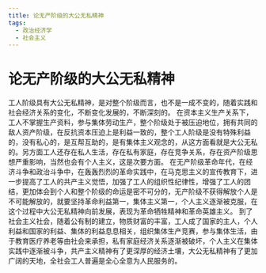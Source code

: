 ```yaml
---
title: 论无产阶级的大公无私精神
tags:
  - 政治经济学
  - 社会主义
---
```


# 论无产阶级的大公无私精神

工人阶级具有大公无私精神，是对整个阶级而言，也不是一成不变的，随着实践和社会经济关系的变化，不断变化发展的，不断深刻的。
在资本主义生产关系下，工人不掌握生产资料，参与集体劳动生产，整个阶级处于被压迫地位，拥有共同的敌人资产阶级，在反抗资本压迫上是利益一致的，整个工人阶级是没有特殊利益的，没有私心的，是互帮互助的，是有集体主义观念的，从这方面看就是大公无私的。另方面工人还存在私人生活，存在私有家庭，存在竞争关系，存在资产阶级思想严重影响，当然也会有个人主义，这是次要方面。
在无产阶级革命年代，在经济斗争和政治斗争中，在轰轰烈烈的革命实践中，在马克思主义的宣传教育下，进一步提高了工人的共产主义觉悟，加强了工人的组织性纪律性，增强了工人的团结，更加体会到个人和整个阶级的命运是密不可分的，无产阶级不获得解放个人是不可能解放的，就要坚持革命利益第一，集体主义第一，个人主义逐渐被克服，在这个过程中大公无私精神向前发展，表现为革命牺牲精神和革命英雄主义。
到了社会主义社会，随着公有制的建立，物质财富的丰富，工人成了国家的主人，个人利益和国家的利益、集体的利益息息相关，组织集体生产竞赛，参与集体生活，由于教育医疗养老等由社会来承担，私有家庭经济关系逐渐被破坏，个人主义在集体实践中逐渐被斗争，共产主义精神有了更深厚的经济土壤，大公无私精神有了更加广阔的天地，全社会工人普遍是全心全意为人民服务的。